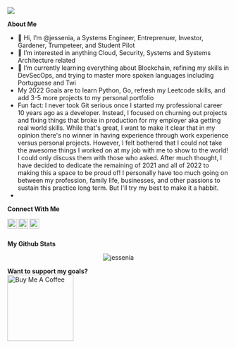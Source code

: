 ![](https://visitor-badge.glitch.me/badge?page_id=jessenia.jessenia)

<b>About Me</b> <br />
- 👋 Hi, I’m @jessenia, a Systems Engineer, Entreprenuer, Investor, Gardener, Trumpeteer, and Student Pilot
- 👀 I’m interested in anything Cloud, Security, Systems and Systems Architecture related
- 🌱 I’m currently learning everything about Blockchain, refining my skills in DevSecOps, and trying to master more spoken languages including Portuguese and Twi
- My 2022 Goals are to learn Python, Go, refresh my Leetcode skills, and add 3-5 more projects to my personal portfolio 
- Fun fact: I never took Git serious once I started my professional career 10 years ago as a developer. Instead, I focused on churning out projects and fixing things that broke in production for my employer aka getting real world skills. While that's great, I want to make it clear that in my opinion there's no winner in having experience through work experience versus personal projects. However, I felt bothered that I could not take the awesome things I worked on at my job with me to show to the world! I could only discuss them with those who asked. After much thought, I have decided to dedicate the remaining of 2021 and all of 2022 to making this a space to be proud of! I personally have too much going on between my profession, family life, businesses, and other passions to sustain this practice long term. But I'll try my best to make it a habbit.
- 
<b>Connect With Me</b> <br />

<a href="https://discord.gg/5vc3qdDmHC"><img align="left" alt="Jessenia's Discord" width="22px" src="https://raw.githubusercontent.com/peterthehan/peterthehan/master/assets/discord.svg" /></a> 

<a href="https://twitter.com/jessenia_intech"><img align="left" alt="Jessenia | Twitter" width="22px" src="https://raw.githubusercontent.com/peterthehan/peterthehan/master/assets/twitter.svg" /></a>

<a href="https://www.linkedin.com/in/jessenia/"><img align="left" alt="Jessenia's LinkedIn" width="22px" src="https://raw.githubusercontent.com/peterthehan/peterthehan/master/assets/linkedin.svg" /></a>
 
<br /> <br />

<b>My Github Stats</b> <br />
<p align="center"> <img src="https://github-readme-stats.vercel.app/api?username=jessenia&show_icons=true&theme=gotham" alt="jessenia" />

<b>Want to support my goals? </b> <br />
<a href="https://www.buymeacoffee.com/jessenia" target="_blank"><img src="https://cdn.buymeacoffee.com/buttons/v2/default-red.png" alt="Buy Me A Coffee" width="150" ></a>

<!---
jessenia/jessenia is a ✨ special ✨ repository because its `README.md` (this file) appears on your GitHub profile.
You can click the Preview link to take a look at your changes.
--->
